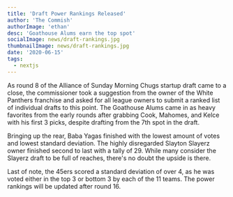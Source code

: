```yaml
---
title: 'Draft Power Rankings Released'
author: 'The Commish'
authorImage: 'ethan'
desc: 'Goathouse Alums earn the top spot'
socialImage: news/draft-rankings.jpg
thumbnailImage: news/draft-rankings.jpg
date: '2020-06-15'
tags:
  - nextjs
---
```


As round 8 of the Alliance of Sunday Morning Chugs startup draft came to a close, the commissioner took a suggestion from the owner of the White Panthers franchise and asked for all league owners to submit a ranked list of individual drafts to this point. The Goathouse Alums came in as heavy favorites from the early rounds after grabbing Cook, Mahomes, and Kelce with his first 3 picks, despite drafting from the 7th spot in the draft.

Bringing up the rear, Baba Yagas finished with the lowest amount of votes and lowest standard deviation. The highly disregarded Slayton Slayerz owner finished second to last with a tally of 29. While many consider the Slayerz draft to be full of reaches, there's no doubt the upside is there.

Last of note, the 45ers scored a standard deviation of over 4, as he was voted either in the top 3 or bottom 3 by each of the 11 teams. The power rankings will be updated after round 16.
